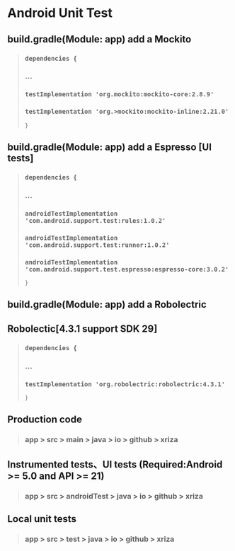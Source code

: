 # Android Unit Test

## build.gradle(Module: app) add a Mockito
>### `dependencies {`
>### ...
>### `testImplementation 'org.mockito:mockito-core:2.8.9'`
>### `testImplementation 'org.>mockito:mockito-inline:2.21.0'`
>`}`

## build.gradle(Module: app) add a Espresso [UI tests]
>### `dependencies {`
>### ...
>### `androidTestImplementation 'com.android.support.test:rules:1.0.2'`
>### `androidTestImplementation 'com.android.support.test:runner:1.0.2'`
>### `androidTestImplementation 'com.android.support.test.espresso:espresso-core:3.0.2'`
>`}`

## build.gradle(Module: app) add a Robolectric
## Robolectic[4.3.1 support SDK 29]
>### `dependencies {`
>### ...
>### `testImplementation 'org.robolectric:robolectric:4.3.1'`
>`}`

## Production code
>### app > src > main > java > io > github > xriza

## Instrumented tests、UI tests (Required:Android >= 5.0 and API >= 21)
>### app > src > androidTest > java > io > github > xriza

## Local unit tests
>### app > src > test > java > io > github > xriza